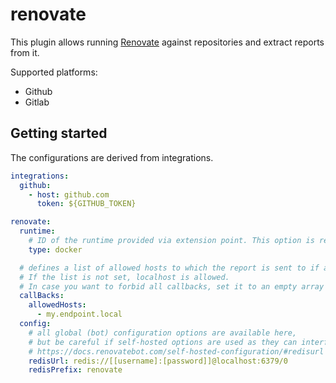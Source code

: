 # renovate

This plugin allows running [Renovate](https://github.com/renovatebot/renovate/) against repositories
and extract reports from it.

Supported platforms:

- Github
- Gitlab

## Getting started

The configurations are derived from integrations.

```yaml
integrations:
  github:
    - host: github.com
      token: ${GITHUB_TOKEN}

renovate:
  runtime:
    # ID of the runtime provided via extension point. This option is required as the backend comes with no runtime by default.
    type: docker

  # defines a list of allowed hosts to which the report is sent to if a callBackURL is provided with the run request.
  # If the list is not set, localhost is allowed.
  # In case you want to forbid all callbacks, set it to an empty array '[]'
  callBacks:
    allowedHosts:
      - my.endpoint.local
  config:
    # all global (bot) configuration options are available here,
    # but be careful if self-hosted options are used as they can interfere with the operations
    # https://docs.renovatebot.com/self-hosted-configuration/#redisurl
    redisUrl: redis://[[username]:[password]]@localhost:6379/0
    redisPrefix: renovate
```
